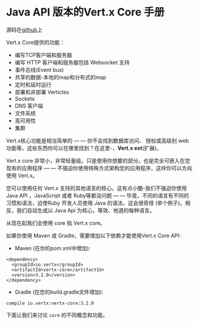 # Java API 版本的Vert.x Core 手册

源码在[github](https://github.com/eclipse/vert.x)上

Vert.x Core提供的功能：

* 编写TCP客户端和服务器
* 编写 HTTP 客户端和服务器包括 Websocket 支持
* 事件总线(Event bus)
* 共享的数据-本地的map和分布式的map
* 定时和延时运行
* 部署和非部署 Verticles
* Sockets
* DNS 客户端
* 文件系统
* 高可用性
* 集群

Vert.x核心功能是相当简单的 — — 你不会找到数据库访问、 授权或高级别 web 功能等，这些东西你可以在哪里找到？在这里-，**Vert.x ext**(扩展)。

Vert.x core 非常小，非常轻量级。只是使用你想要的部分。也是完全可嵌入在您现有的应用程序 — — 不强迫你使用特殊方式架构您的应用程序，这样你可以方向使用 Vert.x。


您可以使用任何 Vert.x 支持的其他语言的核心。这有点小酷-我们不强迫你使用 Java API ，JavaScript 或者 Ruby等都没问题 — — 毕竟，不同的语言有不同的习惯和语法，迫使Ruby 开发人员使用 Java 的语法，这会很奇怪 (举个例子)。相反，我们自动生成以 Java Api 为核心，等效、地道的每种语言。

从现在起我们会使用 core 指 Vert.x core。

如果你使用 Maven 或 Gradle，需要增加以下依赖才能使用Vert.x Core API:

* Maven (在你的pom.xml中增加):

```
<dependency>
  <groupId>io.vertx</groupId>
  <artifactId>vertx-core</artifactId>
  <version>3.2.0</version>
</dependency>
```

* Gradle (在您的build.gradle文件增加):

```
compile io.vertx:vertx-core:3.2.0
```

下面让我们来讨论 `core` 的不同概念和功能。
